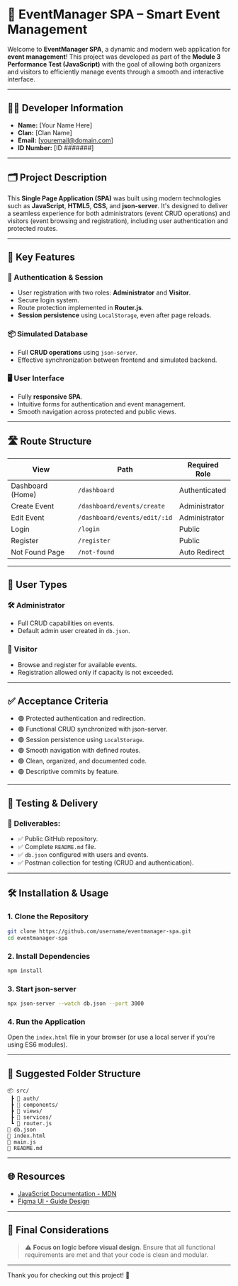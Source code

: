 
# 🎉 EventManager SPA – Smart Event Management

Welcome to **EventManager SPA**, a dynamic and modern web application for **event management**! This project was developed as part of the **Module 3 Performance Test (JavaScript)** with the goal of allowing both organizers and visitors to efficiently manage events through a smooth and interactive interface.

---

## 🧑‍💻 Developer Information

- **Name:** [Your Name Here]
- **Clan:** [Clan Name]
- **Email:** [youremail@domain.com]
- **ID Number:** [ID #######]

---

## 🗂️ Project Description

This **Single Page Application (SPA)** was built using modern technologies such as **JavaScript**, **HTML5**, **CSS**, and **json-server**. It's designed to deliver a seamless experience for both administrators (event CRUD operations) and visitors (event browsing and registration), including user authentication and protected routes.

---

## 🚀 Key Features

### 🔐 Authentication & Session
- User registration with two roles: **Administrator** and **Visitor**.
- Secure login system.
- Route protection implemented in **Router.js**.
- **Session persistence** using `LocalStorage`, even after page reloads.

### 📦 Simulated Database
- Full **CRUD operations** using `json-server`.
- Effective synchronization between frontend and simulated backend.

### 🖥️ User Interface
- Fully **responsive SPA**.
- Intuitive forms for authentication and event management.
- Smooth navigation across protected and public views.

---

## 🛣️ Route Structure

| View                      | Path                          | Required Role      |
|---------------------------|-------------------------------|--------------------|
| Dashboard (Home)          | `/dashboard`                  | Authenticated      |
| Create Event              | `/dashboard/events/create`    | Administrator      |
| Edit Event                | `/dashboard/events/edit/:id`  | Administrator      |
| Login                     | `/login`                      | Public             |
| Register                  | `/register`                   | Public             |
| Not Found Page            | `/not-found`                  | Auto Redirect      |

---

## 👥 User Types

### 🛠️ Administrator
- Full CRUD capabilities on events.
- Default admin user created in `db.json`.

### 👤 Visitor
- Browse and register for available events.
- Registration allowed only if capacity is not exceeded.

---

## ✅ Acceptance Criteria

- 🟢 Protected authentication and redirection.
- 🟢 Functional CRUD synchronized with json-server.
- 🟢 Session persistence using `LocalStorage`.
- 🟢 Smooth navigation with defined routes.
- 🟢 Clean, organized, and documented code.
- 🟢 Descriptive commits by feature.

---

## 🧪 Testing & Delivery

### 🧾 Deliverables:
- ✅ Public GitHub repository.
- ✅ Complete `README.md` file.
- ✅ `db.json` configured with users and events.
- ✅ Postman collection for testing (CRUD and authentication).

---

## 🛠️ Installation & Usage

### 1. Clone the Repository
```bash
git clone https://github.com/username/eventmanager-spa.git
cd eventmanager-spa
```

### 2. Install Dependencies
```bash
npm install
```

### 3. Start json-server
```bash
npx json-server --watch db.json --port 3000
```

### 4. Run the Application
Open the `index.html` file in your browser (or use a local server if you're using ES6 modules).

---

## 📁 Suggested Folder Structure

```
📦 src/
 ┣ 📂 auth/
 ┣ 📂 components/
 ┣ 📂 views/
 ┣ 📂 services/
 ┗ 📜 router.js
📜 db.json
📜 index.html
📜 main.js
📜 README.md
```

---

## 🌐 Resources

- [JavaScript Documentation - MDN](https://developer.mozilla.org/en-US/docs/Web/JavaScript)
- [Figma UI - Guide Design](https://www.figma.com/design/abSNj8rp58DsQP805w83Zs/Crud-Operations--Community---Copy---Copy-?node-id=0-1&p=f)

---

## 🎯 Final Considerations

> ⚠️ **Focus on logic before visual design**. Ensure that all functional requirements are met and that your code is clean and modular.

---

Thank you for checking out this project! 🚀
